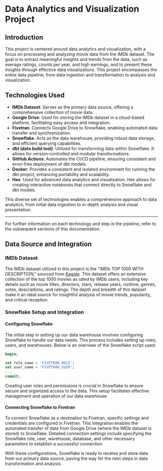 # Data Analytics and Visualization Project

## Introduction
This project is centered around data analytics and visualization, with a focus on processing and analyzing movie data from the IMDb dataset. The goal is to extract meaningful insights and trends from the data, such as average ratings, counts per year, and high earnings, and to present these insights through effective data visualizations. This project encompasses the entire data pipeline, from data ingestion and transformation to analysis and visualization.

## Technologies Used
- **IMDb Dataset**: Serves as the primary data source, offering a comprehensive collection of movie data.
- **Google Drive**: Used for storing the IMDb dataset in a cloud-based platform, facilitating easy access and integration.
- **Fivetran**: Connects Google Drive to Snowflake, enabling automated data transfer and synchronization.
- **Snowflake**: Acts as the data warehouse, providing robust data storage, and efficient querying capabilities.
- **dbt (data build tool)**: Utilized for transforming data within Snowflake. It allows for version-controlled and modular transformations.
- **GitHub Actions**: Automates the CI/CD pipeline, ensuring consistent and error-free deployment of dbt models.
- **Docker**: Provides a consistent and isolated environment for running the dbt project, enhancing portability and scalability.
- **Hex**: Used for advanced data analytics and visualization. Hex allows for creating interactive notebooks that connect directly to Snowflake and dbt models.

This diverse set of technologies enables a comprehensive approach to data analytics, from initial data ingestion to in-depth analysis and visual presentation.

---

For further information on each technology and step in the pipeline, refer to the subsequent sections of this documentation.

## Data Source and Integration

### IMDb Dataset
The IMDb dataset utilized in this project is the "IMDb TOP 1000 WITH DESCRIPTION," sourced from [Kaggle](https://www.kaggle.com/datasets/akashkotal/imbd-top-1000-with-description/code). This dataset offers an extensive collection of the top 1000 movies as rated by IMDb users, including key details such as movie titles, directors, stars, release years, runtime, genres, votes, descriptions, and ratings. The depth and breadth of this dataset make it an ideal source for insightful analysis of movie trends, popularity, and critical reception.

### Snowflake Setup and Integration
#### Configuring Snowflake
The initial step in setting up our data warehouse involves configuring Snowflake to handle our data needs. This process includes setting up roles, users, and warehouses. Below is an overview of the Snowflake script used:

```sql
begin;

set role_name = 'FIVETRAN_ROLE';
set user_name = 'FIVETRAN_USER';
...
commit;
```

Creating user roles and permissions is crucial in Snowflake to ensure secure and organized access to the data. This setup facilitates effective management and operation of our data warehouse.

#### Connecting Snowflake to Fivetran

To connect Snowflake as a destination to Fivetran, specific settings and credentials are configured in Fivetran. This integration enables the automated transfer of data from Google Drive (where the IMDb dataset is stored) to Snowflake. Detailed connection settings include specifying the Snowflake role, user, warehouse, database, and other necessary parameters to establish a successful connection.



With these configurations, Snowflake is ready to receive and store data from our primary data source, paving the way for the next steps in data transformation and analysis.
